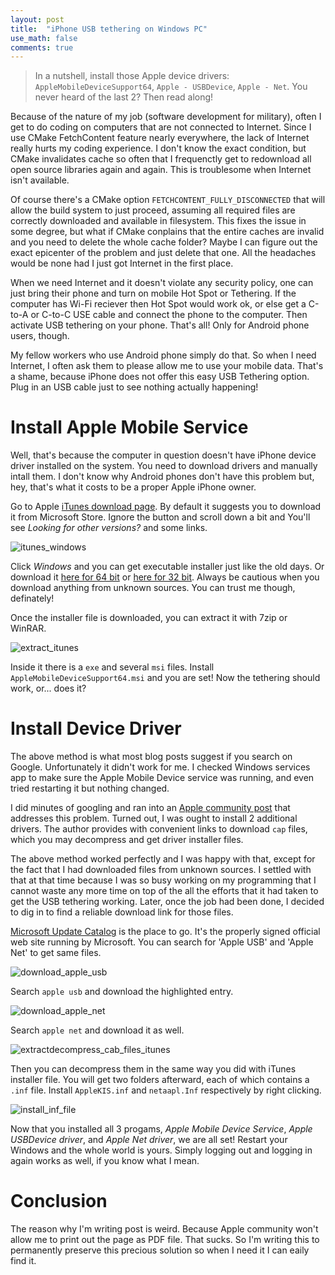 ```yaml
---
layout: post
title:  "iPhone USB tethering on Windows PC"
use_math: false
comments: true
---
```


> In a nutshell, install those Apple device drivers:
`AppleMobileDeviceSupport64`, `Apple - USBDevice`, `Apple - Net`.
You never heard of the last 2? Then read along!

Because of the nature of my job (software development for military), often I get
to do coding on computers that are not connected to Internet.
Since I use CMake FetchContent feature nearly everywhere, the lack of Internet
really hurts my coding experience.
I don't know the exact condition, but CMake invalidates cache so often that I
frequenctly get to redownload all open source libraries again and again.
This is troublesome when Internet isn't available.

Of course there's a CMake option `FETCHCONTENT_FULLY_DISCONNECTED` that will
allow the build system to just proceed, assuming all required files are
correctly downloaded and available in filesystem.
This fixes the issue in some degree, but what if CMake conplains that the entire
caches are invalid and you need to delete the whole cache folder?
Maybe I can figure out the exact epicenter of the problem and just delete that
one.
All the headaches would be none had I just got Internet in the first place.

When we need Internet and it doesn't violate any security policy, one can just
bring their phone and turn on mobile Hot Spot or Tethering.
If the computer has Wi-Fi reciever then Hot Spot would work ok, or else get a
C-to-A or C-to-C USE cable and connect the phone to the computer.
Then activate USB tethering on your phone.
That's all!
Only for Android phone users, though.

My fellow workers who use Android phone simply do that.
So when I need Internet, I often ask them to please allow me to use your mobile
data.
That's a shame, because iPhone does not offer this easy USB Tethering option.
Plug in an USB cable just to see nothing actually happening!

# Install Apple Mobile Service

Well, that's because the computer in question doesn't have iPhone device driver
installed on the system.
You need to download drivers and manually intall them.
I don't know why Android phones don't have this problem but, hey, that's what it
costs to be a proper Apple iPhone owner.

Go to Apple [iTunes download page](https://www.apple.com/itunes/).
By default it suggests you to download it from Microsoft Store.
Ignore the button and scroll down a bit and You'll see
*Looking for other versions?* and some links.

![itunes_windows](/assets/images/misc_01/itunes_windows.jpg)<br>

Click *Windows* and you can get executable installer just like the old days.
Or download it [here for 64 bit](https://www.apple.com/itunes/download/win64) or
[here for 32 bit](https://www.apple.com/itunes/download/win32).
Always be cautious when you download anything from unknown sources.
You can trust me though, definately!

Once the installer file is downloaded, you can extract it with 7zip or WinRAR.

![extract_itunes](/assets/images/misc_01/extract_itunes.png)<br>

Inside it there is a `exe` and several `msi` files.
Install `AppleMobileDeviceSupport64.msi` and you are set!
Now the tethering should work, or... does it?

# Install Device Driver

The above method is what most blog posts suggest if you search on Google.
Unfortunately it didn't work for me.
I checked Windows services app to make sure the Apple Mobile Device service was running, and even tried restarting it but nothing changed.

I did minutes of googling and ran into an [Apple community post](https://discussions.apple.com/thread/255478610) that addresses this problem.
Turned out, I was ought to install 2 additional drivers.
The author provides with convenient links to download `cap` files, which you may decompress and get driver installer files.

The above method worked perfectly and I was happy with that, except for the fact that I had downloaded files from unknown sources.
I settled with that at that time because I was so busy working on my programming that I cannot waste any more time on top of the all the efforts that it had taken to get the USB tethering working.
Later, once the job had been done, I decided to dig in to find a reliable download link for those files.

[Microsoft Update Catalog](https://www.catalog.update.microsoft.com/Search.aspx?q=apple%20usb) is the place to go.
It's the properly signed official web site running by Microsoft.
You can search for 'Apple USB' and 'Apple Net' to get same files.

![download_apple_usb](/assets/images/misc_01/download_apple_usb.jpg)<br>

Search `apple usb` and download the highlighted entry.

![download_apple_net](/assets/images/misc_01/download_apple_net.jpg)<br>

Search `apple net` and download it as well.

![extractdecompress_cab_files_itunes](/assets/images/misc_01/decompress_cab_files.png)<br>

Then you can decompress them in the same way you did with iTunes installer file.
You will get two folders afterward, each of which contains a `.inf` file.
Install `AppleKIS.inf` and `netaapl.Inf` respectively by right clicking.

![install_inf_file](/assets/images/misc_01/install_inf_file.png)<br>

Now that you installed all 3 progams, *Apple Mobile Device Service*, *Apple USBDevice driver*, and *Apple Net driver*, we are all set!
Restart your Windows and the whole world is yours.
Simply logging out and logging in again works as well, if you know what I mean.

# Conclusion

The reason why I'm writing post is weird.
Because Apple community won't allow me to print out the page as PDF file.
That sucks.
So I'm writing this to permanently preserve this precious solution so when I need
it I can eaily find it.
